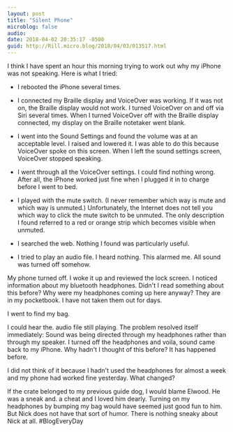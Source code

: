 ```yaml
---
layout: post
title: "Silent Phone"
microblog: false
audio: 
date: 2018-04-02 20:35:17 -0500
guid: http://Rill.micro.blog/2018/04/03/013517.html
---
```

I think I have spent an hour this morning trying to work out why my iPhone was not speaking. Here is what I tried: 

*  I rebooted the iPhone several times. 

*  I connected my Braille display and VoiceOver was working. If it was not on, the Braille display would not work. I turned VoiceOver on and off via Siri several times. When I turned VoiceOver off with the Braille display connected, my display on the Braille notetaker went blank. 

* I went into the Sound Settings and found the volume was at an acceptable level. I raised and lowered it. I was able to do this because VoiceOver spoke on this screen. When I left the sound settings screen, VoiceOver stopped speaking. 

* I went through all the VoiceOver settings. I could find nothing wrong. After all, the iPhone worked just fine when I plugged it in to charge before I went to bed. 

* I played with the mute switch. (I never remember which way is mute and which way is unmuted.) Unfortunately, the Internet does not tell you which way to click the mute switch to be unmuted. The only description I found referred to a red or orange strip which becomes visible when unmuted. 

* I searched the web. Nothing I found was particularly useful. 

* I tried to play an audio file. I heard nothing. This alarmed me. All sound was turned off somehow. 

 My phone turned off. I woke it up and reviewed the lock screen. I noticed information about my bluetooth headphones. Didn't I read something about this before? Why were my headphones coming up here anyway? They are in my pocketbook. I have not taken them out for days. 

I went to find my bag. 

I could hear the. audio file still playing. The problem resolved itself immediately: Sound was being directed through my headphones rather than through my speaker. I turned off the headphones and voila, sound came back to my iPhone. Why hadn't I thought of this before? It has happened before. 

I did not think of it because I hadn't used the headphones for almost a week and my phone had worked fine yesterday. What changed?

If the crate belonged to my previous guide dog, I would blame Elwood. He was a sneak and. a cheat and I loved him dearly. Turning on my headphones by bumping my bag would have seemed just good fun to him. But Nick does not have that sort of humor. There is nothing sneaky about Nick at all. #BlogEveryDay

